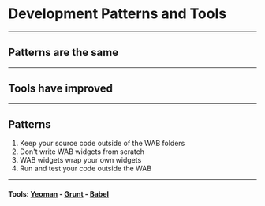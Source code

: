 <!-- .slide: data-background="reveal.js/img/bg-2.png" -->
# Development Patterns and Tools

---

## Patterns are the same

---

## Tools have improved

---

## Patterns

<ol>
	<li class="fragment">Keep your source code outside of the WAB folders</li>
	<li class="fragment">Don't write WAB widgets from scratch</li>
	<li class="fragment">WAB widgets wrap your own widgets</li>
	<li class="fragment">Run and test your code outside the WAB</li>

</ol>

---

<!-- .slide: data-background="img/yo-grunt-babel.png" data-background-size="920px" data-background-color="#fff" -->
#### Tools: [Yeoman](http://yeoman.io/) - [Grunt](http://gruntjs.com/) - [Babel](https://babeljs.io/)
